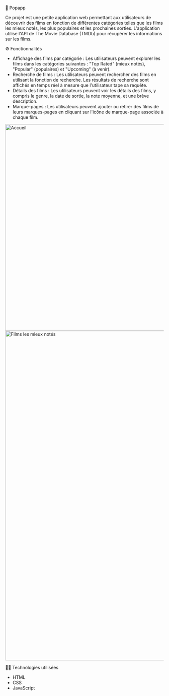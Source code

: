 🍿 Popapp

Ce projet est une petite application web permettant aux utilisateurs de découvrir des films en fonction de différentes catégories telles que les films les mieux notés, les plus populaires et les prochaines sorties. L'application utilise l'API de The Movie Database (TMDb) pour récupérer les informations sur les films.

⚙️ Fonctionnalités

- Affichage des films par catégorie : Les utilisateurs peuvent explorer les films dans les catégories suivantes : "Top Rated" (mieux notés), "Popular" (populaires) et "Upcoming" (à venir).
- Recherche de films : Les utilisateurs peuvent rechercher des films en utilisant la fonction de recherche. Les résultats de recherche sont affichés en temps réel à mesure que l'utilisateur tape sa requête.
- Détails des films : Les utilisateurs peuvent voir les détails des films, y compris le genre, la date de sortie, la note moyenne, et une brève description.
- Marque-pages : Les utilisateurs peuvent ajouter ou retirer des films de leurs marques-pages en cliquant sur l'icône de marque-page associée à chaque film.

<img width="656" alt="Accueil" src="https://github.com/MendosDV/popapp/assets/130302103/30edf358-73a0-4d74-97d7-b2a5956e0d14">

<img width="1047" alt="Films les mieux notés" src="https://github.com/MendosDV/popapp/assets/130302103/3f5ad3c7-b508-466f-9b0f-ecb2d3716493">


👨‍💻 Technologies utilisées

- HTML
- CSS
- JavaScript

